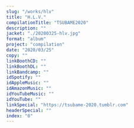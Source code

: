 ```yaml
---
slug: "/works/hlv"
title: "H.L.V."
compilationTitle: "TSUBAME2020"
description: ""
jacket: "./20200325-hlv.jpg"
format: "album"
project: "compilation"
date: "2020/03/25"
copy: ""
linkBoothCD: ""
linkBoothDL: ""
linkBandcamp: ""
idSpotify: ""
idAppleMusic: ""
idAmazonMusic: ""
idYouTubeMusic: ""
idYouTube: ""
linkSpecial: "https://tsubame-2020.tumblr.com"
headerSpecial: ""
index: "0"
---
```

